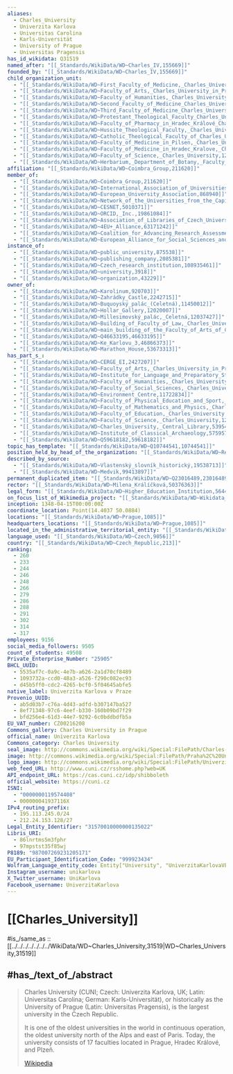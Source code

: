 ```yaml
---
aliases:
  - Charles_University
  - Univerzita Karlova
  - Universitas Carolina
  - Karls-Universität
  - University of Prague
  - Universitas Pragensis
has_id_wikidata: Q31519
named_after: "[[_Standards/WikiData/WD~Charles_IV,155669]]"
founded_by: "[[_Standards/WikiData/WD~Charles_IV,155669]]"
child_organization_unit:
  - "[[_Standards/WikiData/WD~First_Faculty_of_Medicine,_Charles_University,163164]]"
  - "[[_Standards/WikiData/WD~Faculty_of_Arts,_Charles_University_in_Prague,3563550]]"
  - "[[_Standards/WikiData/WD~Faculty_of_Humanities,_Charles_University,5428986]]"
  - "[[_Standards/WikiData/WD~Second_Faculty_of_Medicine_Charles_University,10112146]]"
  - "[[_Standards/WikiData/WD~Third_Faculty_of_Medicine_Charles_University,10204045]]"
  - "[[_Standards/WikiData/WD~Protestant_Theological_Faculty_Charles_University,11985226]]"
  - "[[_Standards/WikiData/WD~Faculty_of_Pharmacy_in_Hradec_Králové_Charles_University,11991898]]"
  - "[[_Standards/WikiData/WD~Hussite_Theological_Faculty,_Charles_University,12020962]]"
  - "[[_Standards/WikiData/WD~Catholic_Theological_Faculty_of_Charles_University,12028998]]"
  - "[[_Standards/WikiData/WD~Faculty_of_Medicine_in_Pilsen,_Charles_University,12034590]]"
  - "[[_Standards/WikiData/WD~Faculty_of_Medicine_in_Hradec_Kralove,_Charles_University,12034589]]"
  - "[[_Standards/WikiData/WD~Faculty_of_Science,_Charles_University,12048294]]"
  - "[[_Standards/WikiData/WD~Herbarium,_Department_of_Botany,_Faculty_of_Natural_Sciences,_Charles_University_in_Prague,56880654]]"
affiliation: "[[_Standards/WikiData/WD~Coimbra_Group,211620]]"
member_of:
  - "[[_Standards/WikiData/WD~Coimbra_Group,211620]]"
  - "[[_Standards/WikiData/WD~International_Association_of_Universities,284199]]"
  - "[[_Standards/WikiData/WD~European_University_Association,868940]]"
  - "[[_Standards/WikiData/WD~Network_of_the_Universities_from_the_Capitals_of_Europe,1883765]]"
  - "[[_Standards/WikiData/WD~CESNET,5010371]]"
  - "[[_Standards/WikiData/WD~ORCID,_Inc.,19861084]]"
  - "[[_Standards/WikiData/WD~Association_of_Libraries_of_Czech_Universities,56064686]]"
  - "[[_Standards/WikiData/WD~4EU+_Alliance,63171242]]"
  - "[[_Standards/WikiData/WD~Coalition_for_Advancing_Research_Assessment,115682002]]"
  - "[[_Standards/WikiData/WD~European_Alliance_for_Social_Sciences_and_Humanities,122976353]]"
instance_of:
  - "[[_Standards/WikiData/WD~public_university,875538]]"
  - "[[_Standards/WikiData/WD~publishing_company,2085381]]"
  - "[[_Standards/WikiData/WD~Czech_research_institution,108935461]]"
  - "[[_Standards/WikiData/WD~university,3918]]"
  - "[[_Standards/WikiData/WD~organization,43229]]"
owner_of:
  - "[[_Standards/WikiData/WD~Karolinum,920703]]"
  - "[[_Standards/WikiData/WD~Zahrádky_Castle,2242715]]"
  - "[[_Standards/WikiData/WD~Buquoyský_palác_(Celetná),11450012]]"
  - "[[_Standards/WikiData/WD~Hollar_Gallery,12020007]]"
  - "[[_Standards/WikiData/WD~Millesimovský_palác,_Celetná,12037427]]"
  - "[[_Standards/WikiData/WD~Building_of_Faculty_of_Law,_Charles_University,22379612]]"
  - "[[_Standards/WikiData/WD~main_building_of_the_Faculty_of_Arts_of_Charles_University,26878498]]"
  - "[[_Standards/WikiData/WD~Q46633195,46633195]]"
  - "[[_Standards/WikiData/WD~Ke_Karlovu_3,46866373]]"
  - "[[_Standards/WikiData/WD~Marathon_House,53673313]]"
has_part_s_:
  - "[[_Standards/WikiData/WD~CERGE_EI,2427207]]"
  - "[[_Standards/WikiData/WD~Faculty_of_Arts,_Charles_University_in_Prague,3563550]]"
  - "[[_Standards/WikiData/WD~Institute_for_Language_and_Preparatory_Studies,_Charles_University,4201876]]"
  - "[[_Standards/WikiData/WD~Faculty_of_Humanities,_Charles_University,5428986]]"
  - "[[_Standards/WikiData/WD~Faculty_of_Social_Sciences,_Charles_University,5429072]]"
  - "[[_Standards/WikiData/WD~Environment_Centre,11722834]]"
  - "[[_Standards/WikiData/WD~Faculty_of_Physical_Education_and_Sport,_Charles_University,11989002]]"
  - "[[_Standards/WikiData/WD~Faculty_of_Mathematics_and_Physics,_Charles_University,12036042]]"
  - "[[_Standards/WikiData/WD~Faculty_of_Education,_Charles_University,12044523]]"
  - "[[_Standards/WikiData/WD~Faculty_of_Science,_Charles_University,12048294]]"
  - "[[_Standards/WikiData/WD~Charles_University,_Central_Library,53954656]]"
  - "[[_Standards/WikiData/WD~Institute_of_Classical_Archaeology,57595790]]"
  - "[[_Standards/WikiData/WD~Q59618182,59618182]]"
topic_has_template: "[[_Standards/WikiData/WD~Q10744541,10744541]]"
position_held_by_head_of_the_organization: "[[_Standards/WikiData/WD~Rector_of_Charles_University,12049166]]"
described_by_source:
  - "[[_Standards/WikiData/WD~Vlastenský_slovník_historický,19538713]]"
  - "[[_Standards/WikiData/WD~Medvik,99413897]]"
permanent_duplicated_item: "[[_Standards/WikiData/WD~Q23016489,23016489]]"
rector: "[[_Standards/WikiData/WD~Milena_Králíčková,50376363]]"
legal_form: "[[_Standards/WikiData/WD~Higher_Education_Institution,56447581]]"
on_focus_list_of_Wikimedia_project: "[[_Standards/WikiData/WD~Wikidata_WikiProject_Academic_Publisher,117222928]]"
inception: 1348-04-15T00:00:00Z
coordinate_location: Point(14.4037 50.0884)
locations: "[[_Standards/WikiData/WD~Prague,1085]]"
headquarters_locations: "[[_Standards/WikiData/WD~Prague,1085]]"
located_in_the_administrative_territorial_entity: "[[_Standards/WikiData/WD~Prague,1085]]"
language_used: "[[_Standards/WikiData/WD~Czech,9056]]"
country: "[[_Standards/WikiData/WD~Czech_Republic,213]]"
ranking:
  - 260
  - 233
  - 244
  - 246
  - 248
  - 266
  - 279
  - 286
  - 288
  - 291
  - 302
  - 314
  - 317
employees: 9156
social_media_followers: 9505
count_of_students: 49508
Private_Enterprise_Number: "25905"
BHCL_UUID:
  - 5535af7c-0a9c-4e7b-a626-2a1d70cf8489
  - 1093732a-ccd0-48a3-a526-f290c082ec93
  - d45b5ff0-cdc2-4265-bcf0-5f04645abfe5
native_label: Univerzita Karlova v Praze
Provenio_UUID:
  - ab5d03b7-c76a-4d43-adfd-b307147ba527
  - 8ef71348-97c6-4eef-b330-160b09bd7f29
  - bfd256e4-61d3-44e7-9292-6c0bddbdfb5a
EU_VAT_number: CZ00216208
Commons_gallery: Charles University in Prague
official_name: Univerzita Karlova
Commons_category: Charles University
seal_image: http://commons.wikimedia.org/wiki/Special:FilePath/Charles-University-symbol-4.svg
image: http://commons.wikimedia.org/wiki/Special:FilePath/Praha%2C%20Univerzita%20Karlova%20-%20Karolinum.jpg
logo_image: http://commons.wikimedia.org/wiki/Special:FilePath/Univerzita%20Karlova%20horizontal%20logo%202023.svg
web_feed_URL: http://www.cuni.cz/rsshome.php?web=UK
API_endpoint_URL: https://cas.cuni.cz/idp/shibboleth
official_website: https://cuni.cz
ISNI:
  - "0000000119574408"
  - 000000041937116X
IPv4_routing_prefix:
  - 195.113.245.0/24
  - 212.24.153.128/27
Legal_Entity_Identifier: "31570010000000135022"
Libris_URI:
  - 86lnrtms5m3fphr
  - 97mpstst35f85wj
P8189: "987007269231205171"
EU_Participant_Identification_Code: "999923434"
Wolfram_Language_entity_code: Entity["University", "UniverzitaKarlovaVPraze::t2gj6"]
Instagram_username: unikarlova
X_Twitter_username: UniKarlova
Facebook_username: UniverzitaKarlova
---
```


# [[Charles_University]] 

#is_/same_as :: [[../../../../../../../WikiData/WD~Charles_University,31519|WD~Charles_University,31519]] 

## #has_/text_of_/abstract 

> Charles University (CUNI; Czech: Univerzita Karlova, UK; Latin: Universitas Carolina; German: 
> Karls-Universität), or historically as the University of Prague (Latin: Universitas Pragensis), 
> is the largest university in the Czech Republic. 
> 
> It is one of the oldest universities in the world in continuous operation, 
> the oldest university north of the Alps and east of Paris. 
> Today, the university consists of 17 faculties located in Prague, Hradec Králové, and Plzeň.
>
> [Wikipedia](https://en.wikipedia.org/wiki/Charles%20University) 

